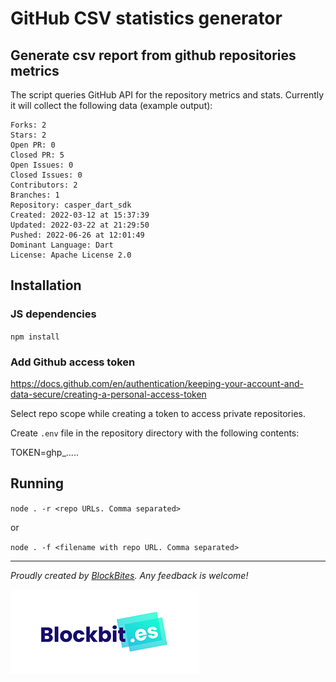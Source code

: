 # GitHub CSV statistics generator
## Generate csv report from github repositories metrics

The script queries GitHub API for the repository metrics and stats. Currently it will collect the following data (example output):

```
Forks: 2
Stars: 2
Open PR: 0
Closed PR: 5
Open Issues: 0
Closed Issues: 0
Contributors: 2
Branches: 1
Repository: casper_dart_sdk
Created: 2022-03-12 at 15:37:39
Updated: 2022-03-22 at 21:29:50
Pushed: 2022-06-26 at 12:01:49
Dominant Language: Dart
License: Apache License 2.0
```

## Installation 

### JS dependencies
`npm install`

### Add Github access token
https://docs.github.com/en/authentication/keeping-your-account-and-data-secure/creating-a-personal-access-token

Select repo scope while creating a token to access private repositories.

Create `.env` file in the repository directory with the following contents:

TOKEN=ghp_.....

## Running

`node . -r <repo URLs. Comma separated>`

or

`node . -f <filename with repo URL. Comma separated>`



---

*Proudly created by [BlockBites](https://blockbit.es). Any feedback is welcome!*

![BlockBites](blockbites_logo.png)
